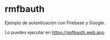 # rmfbauth
Ejemplo de autenticación con Firebase y Google.

Lo puedes ejecutar en https://gpfbauth.web.app
